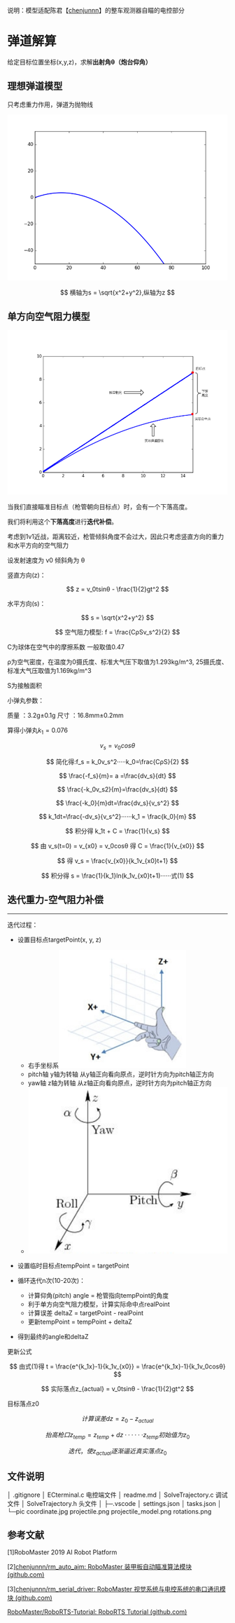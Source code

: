 说明：模型适配陈君【[chenjunnn](https://github.com/chenjunnn)】的整车观测器自瞄的电控部分

# 弹道解算

给定目标位置坐标(x,y,z)，求解**出射角θ（炮台仰角）**

## 理想弹道模型

只考虑重力作用，弹道为抛物线

![projectile](./pic/projectile.png)

$$
横轴为s = \sqrt{x^2+y^2},纵轴为z
$$

## 单方向空气阻力模型

![projectile_model](./pic/projectile_model.png)

当我们直接瞄准目标点（枪管朝向目标点）时，会有一个下落高度。

我们将利用这个**下落高度**进行**迭代补偿**。

考虑到1v1近战，距离较近，枪管倾斜角度不会过大，因此只考虑竖直方向的重力和水平方向的空气阻力

设发射速度为 v0 倾斜角为 θ

竖直方向(z)：

$$
z = v_0tsinθ - \frac{1}{2}gt^2
$$

水平方向(s)：

$$
s = \sqrt{x^2+y^2}
$$

$$
空气阻力模型: f = \frac{CρSv_s^2}{2}
$$

C为球体在空气中的摩擦系数 一般取值0.47

ρ为空气密度，在温度为0摄氏度、标准大气压下取值为1.293kg/m^3, 25摄氏度、标准大气压取值为1.169kg/m^3

S为接触面积

小弹丸参数：

质量 ：3.2g±0.1g
尺寸 ：16.8mm±0.2mm

算得小弹丸$k_1=0.076$

$$
v_s = v_0cosθ
$$

$$
简化得:f_s = k_0v_s^2·····k_0=\frac{CρS}{2}
$$

$$
\frac{-f_s}{m}= a =\frac{dv_s}{dt}
$$

$$
\frac{-k_0v_s2}{m}=\frac{dv_s}{dt}
$$

$$
\frac{-k_0}{m}dt=\frac{dv_s}{v_s^2}
$$

$$
k_1dt=\frac{-dv_s}{v_s^2}······k_1 = \frac{k_0}{m}
$$

$$
积分得 k_1t + C = \frac{1}{v_s}
$$

$$
由 v_s(t=0) = v_{x0} = v_0cosθ 得 C = \frac{1}{v_{x0}}
$$

$$
得 v_s = \frac{v_{x0}}{k_1v_{x0}t+1}
$$

$$
积分得 s = \frac{1}{k_1}ln(k_1v_{x0}t+1)······式(1)
$$

## 迭代重力-空气阻力补偿

---

迭代过程：

* 设置目标点targetPoint(x, y, z)

  * 右手坐标系![](./pic/coordinate.jpg)
  * pitch轴 y轴为转轴 从y轴正向看向原点，逆时针方向为pitch轴正方向
  * yaw轴 z轴为转轴 从z轴正向看向原点，逆时针方向为pitch轴正方向
  * ![](./pic/rotations.png)
* 设置临时目标点tempPoint = targetPoint
* 循环迭代n次(10-20次)：

  * 计算仰角(pitch)   angle = 枪管指向tempPoint的角度
  * 利于单方向空气阻力模型，计算实际命中点realPoint
  * 计算误差 deltaZ = targetPoint - realPoint
  * 更新tempPoint = tempPoint + deltaZ
* 得到最终的angle和deltaZ

更新公式

$$
由式(1)得 t = \frac{e^{k_1x}-1}{k_1v_{x0}} = \frac{e^{k_1x}-1}{k_1v_0cosθ}
$$

$$
实际落点z_{actual} = v_0tsinθ - \frac{1}{2}gt^2
$$

目标落点z0

$$
计算误差 dz = z_0 - z_{actual}
$$

$$
抬高枪口 z_{temp} = z_{temp} + dz ······z_{temp}初始值为z_0
$$

$$
迭代，使z_{actual}逐渐逼近真实落点z_0
$$

## 文件说明

│  .gitignore
│  ECterminal.c                     电控端文件
│  readme.md
│  SolveTrajectory.c              调试文件
│  SolveTrajectory.h              头文件
│
├─.vscode
│      settings.json
│      tasks.json
│
└─pic
        coordinate.jpg
        projectile.png
        projectile_model.png
        rotations.png

## 参考文献

[1]RoboMaster 2019 AI Robot Platform

[2][chenjunnn/rm_auto_aim: RoboMaster 装甲板自动瞄准算法模块 (github.com)](https://github.com/chenjunnn/rm_auto_aim)

[3][chenjunnn/rm_serial_driver: RoboMaster 视觉系统与电控系统的串口通讯模块 (github.com)](https://github.com/chenjunnn/rm_serial_driver)

[RoboMaster/RoboRTS-Tutorial: RoboRTS Tutorial (github.com)](https://github.com/RoboMaster/RoboRTS-Tutorial)

